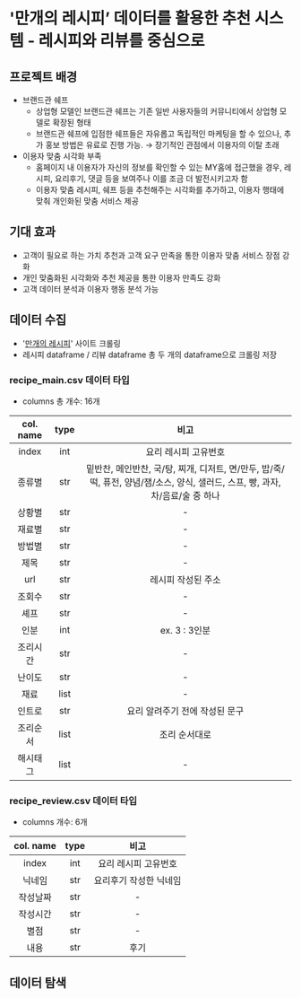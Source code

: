 # '만개의 레시피’ 데이터를 활용한 추천 시스템 - 레시피와 리뷰를 중심으로

## 프로젝트 배경
* 브랜드관 쉐프
    * 상업형 모델인 브랜드관 쉐프는 기존 일반 사용자들의 커뮤니티에서 상업형 모델로 확장된 형태
    * 브랜드관 쉐프에 입점한 쉐프들은 자유롭고 독립적인 마케팅을 할 수 있으나, 추가 홍보 방법은 유료로 진행 가능. → 장기적인 관점에서 이용자의 이탈 초래
* 이용자 맞춤 시각화 부족
    * 홈페이지 내 이용자가 자신의 정보를 확인할 수 있는 MY홈에 접근했을 경우, 레시피, 요리후기, 댓글 등을 보여주나 이를 조금 더 발전시키고자 함
    * 이용자 맞춤 레시피, 쉐프 등을 추천해주는 시각화를 추가하고, 이용자 행태에 맞춰 개인화된 맞춤 서비스 제공

## 기대 효과
* 고객이 필요로 하는 가치 추천과 고객 요구 만족을 통한 이용자 맞춤 서비스 장점 강화
* 개인 맞춤화된 시각화와 추천 제공을 통한 이용자 만족도 강화
* 고객 데이터 분석과 이용자 행동 분석 가능

## 데이터 수집
* '[만개의 레시피](https://www.10000recipe.com/)' 사이트 크롤링
* 레시피 dataframe / 리뷰 dataframe 총 두 개의 dataframe으로 크롤링 저장

### recipe_main.csv 데이터 타입
* columns 총 개수: 16개

|col. name|type|비고|
|:---:|:---:|:---:|
|index|int|요리 레시피 고유번호|
|종류별|str|밑반찬, 메인반찬, 국/탕, 찌개, 디저트, 면/만두, 밥/죽/떡, 퓨전, 양념/잼/소스, 양식, 샐러드, 스프, 빵, 과자, 차/음료/술 중 하나|
|상황별|str|-|
|재료별|str|-|
|방법별|str|-|
|제목|str|-|
|url|str|레시피 작성된 주소|
|조회수|str|-|
|셰프|str|-|
|인분|int|ex. 3 : 3인분|
|조리시간|str|-|
|난이도|str|-|
|재료|list|-|
|인트로|str|요리 알려주기 전에 작성된 문구|
|조리순서|list|조리 순서대로|
|해시태그|list|-|

### recipe_review.csv 데이터 타입
* columns 개수: 6개

|col. name|type|비고|
|:---:|:---:|:---:|
|index|int|요리 레시피 고유번호|
|닉네임|str|요리후기 작성한 닉네임|
|작성날짜|str|-|
|작성시간|str|-|
|별점|str|-|
|내용|str|후기|

## 데이터 탐색
